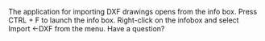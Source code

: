 The application for importing DXF drawings opens from the info box. Press CTRL + F to launch the info box. Right-click on the infobox and select Import <-DXF from the menu. Have a question?
